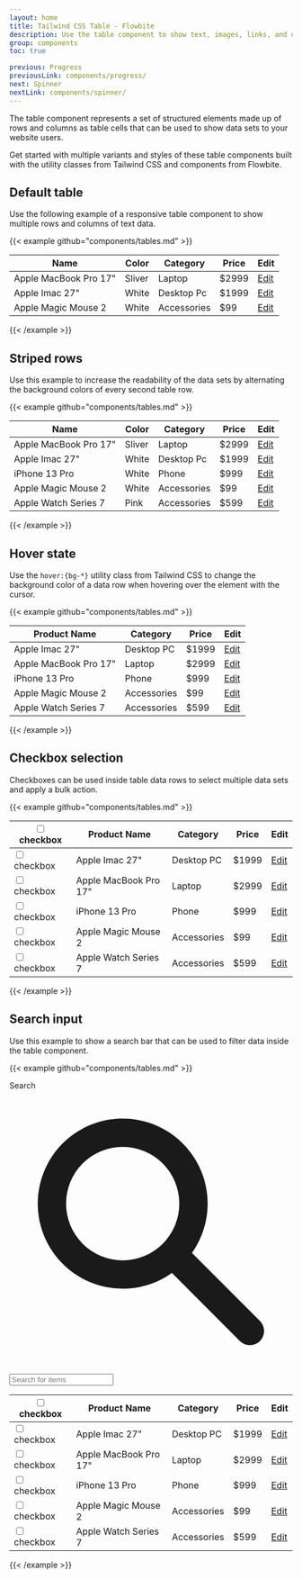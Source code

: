 ```yaml
---
layout: home
title: Tailwind CSS Table - Flowbite
description: Use the table component to show text, images, links, and other elements inside a structured set of data made up of rows and columns of table cells
group: components
toc: true

previous: Progress
previousLink: components/progress/
next: Spinner
nextLink: components/spinner/
---
```


The table component represents a set of structured elements made up of rows and columns as table cells that can be used to show data sets to your website users.

Get started with multiple variants and styles of these table components built with the utility classes from Tailwind CSS and components from Flowbite.

## Default table

Use the following example of a responsive table component to show multiple rows and columns of text data.

{{< example github="components/tables.md" >}}
<div class="flex flex-col">
    <div class="overflow-x-auto sm:-mx-6 lg:-mx-8">
        <div class="inline-block py-2 min-w-full sm:px-6 lg:px-8">
            <div class="overflow-hidden shadow-md sm:rounded-lg">
                <table class="min-w-full">
                    <thead class="bg-gray-50 dark:bg-gray-700">
                        <tr>
                            <th scope="col" class="py-3 px-6 text-xs font-medium tracking-wider text-left text-gray-700 uppercase dark:text-gray-400">
                                Name
                            </th>
                            <th scope="col" class="py-3 px-6 text-xs font-medium tracking-wider text-left text-gray-700 uppercase dark:text-gray-400">
                                Color
                            </th>
                            <th scope="col" class="py-3 px-6 text-xs font-medium tracking-wider text-left text-gray-700 uppercase dark:text-gray-400">
                                Category
                            </th>
                            <th scope="col" class="py-3 px-6 text-xs font-medium tracking-wider text-left text-gray-700 uppercase dark:text-gray-400">
                                Price
                            </th>
                            <th scope="col" class="relative py-3 px-6">
                                <span class="sr-only">Edit</span>
                            </th>
                        </tr>
                    </thead>
                    <tbody>
                        <!-- Product 1 -->
                        <tr class="bg-white border-b dark:bg-gray-800 dark:border-gray-700">
                            <td class="py-4 px-6 text-sm font-medium text-gray-900 whitespace-nowrap dark:text-white">
                                Apple MacBook Pro 17"
                            </td>
                            <td class="py-4 px-6 text-sm text-gray-500 whitespace-nowrap dark:text-gray-400">
                                Sliver
                            </td>
                            <td class="py-4 px-6 text-sm text-gray-500 whitespace-nowrap dark:text-gray-400">
                                Laptop
                            </td>
                            <td class="py-4 px-6 text-sm text-gray-500 whitespace-nowrap dark:text-gray-400">
                                $2999
                            </td>
                            <td class="py-4 px-6 text-sm font-medium text-right whitespace-nowrap">
                                <a href="#" class="text-blue-600 dark:text-blue-500 hover:underline">Edit</a>
                            </td>
                        </tr>
                        <!-- Product 2 -->
                        <tr class="bg-white border-b dark:bg-gray-800 dark:border-gray-700">
                            <td class="py-4 px-6 text-sm font-medium text-gray-900 whitespace-nowrap dark:text-white">
                                Apple Imac 27"
                            </td>
                            <td class="py-4 px-6 text-sm text-gray-500 whitespace-nowrap dark:text-gray-400">
                                White
                            </td>
                            <td class="py-4 px-6 text-sm text-gray-500 whitespace-nowrap dark:text-gray-400">
                                Desktop Pc
                            </td>
                            <td class="py-4 px-6 text-sm text-gray-500 whitespace-nowrap dark:text-gray-400">
                                $1999
                            </td>
                            <td class="py-4 px-6 text-sm font-medium text-right whitespace-nowrap">
                                <a href="#" class="text-blue-600 dark:text-blue-500 hover:underline">Edit</a>
                            </td>
                        </tr>
                        <!-- Product 2 -->
                        <tr class="bg-white dark:bg-gray-800">
                            <td class="py-4 px-6 text-sm font-medium text-gray-900 whitespace-nowrap dark:text-white">
                                Apple Magic Mouse 2
                            </td>
                            <td class="py-4 px-6 text-sm text-gray-500 whitespace-nowrap dark:text-gray-400">
                                White
                            </td>
                            <td class="py-4 px-6 text-sm text-gray-500 whitespace-nowrap dark:text-gray-400">
                                Accessories
                            </td>
                            <td class="py-4 px-6 text-sm text-gray-500 whitespace-nowrap dark:text-gray-400">
                                $99
                            </td>
                            <td class="py-4 px-6 text-sm font-medium text-right whitespace-nowrap">
                                <a href="#" class="text-blue-600 dark:text-blue-500 hover:underline">Edit</a>
                            </td>
                        </tr>
                    </tbody>
                </table>
            </div>
        </div>
    </div>
</div>
{{< /example >}}

## Striped rows

Use this example to increase the readability of the data sets by alternating the background colors of every second table row.

{{< example github="components/tables.md" >}}
<div class="flex flex-col">
    <div class="overflow-x-auto sm:-mx-6 lg:-mx-8">
        <div class="inline-block py-2 min-w-full sm:px-6 lg:px-8">
            <div class="overflow-hidden shadow-md sm:rounded-lg">
                <table class="min-w-full">
                    <thead class="bg-gray-100 dark:bg-gray-700">
                        <tr>
                            <th scope="col" class="py-3 px-6 text-xs font-medium tracking-wider text-left text-gray-700 uppercase dark:text-gray-400">
                                Name
                            </th>
                            <th scope="col" class="py-3 px-6 text-xs font-medium tracking-wider text-left text-gray-700 uppercase dark:text-gray-400">
                                Color
                            </th>
                            <th scope="col" class="py-3 px-6 text-xs font-medium tracking-wider text-left text-gray-700 uppercase dark:text-gray-400">
                                Category
                            </th>
                            <th scope="col" class="py-3 px-6 text-xs font-medium tracking-wider text-left text-gray-700 uppercase dark:text-gray-400">
                                Price
                            </th>
                            <th scope="col" class="relative py-3 px-6">
                                <span class="sr-only">Edit</span>
                            </th>
                        </tr>
                    </thead>
                    <tbody>
                        <!-- Product 1 -->
                        <tr class="border-b odd:bg-white even:bg-gray-50 odd:dark:bg-gray-800 even:dark:bg-gray-700 dark:border-gray-600">
                            <td class="py-4 px-6 text-sm font-medium text-gray-900 whitespace-nowrap dark:text-white">
                                Apple MacBook Pro 17"
                            </td>
                            <td class="py-4 px-6 text-sm text-gray-500 whitespace-nowrap dark:text-gray-400">
                                Sliver
                            </td>
                            <td class="py-4 px-6 text-sm text-gray-500 whitespace-nowrap dark:text-gray-400">
                                Laptop
                            </td>
                            <td class="py-4 px-6 text-sm text-gray-500 whitespace-nowrap dark:text-gray-400">
                                $2999
                            </td>
                            <td class="py-4 px-6 text-sm font-medium text-right whitespace-nowrap">
                                <a href="#" class="text-blue-600 dark:text-blue-500 hover:underline">Edit</a>
                            </td>
                        </tr>
                        <!-- Product 2 -->
                        <tr class="border-b odd:bg-white even:bg-gray-50 odd:dark:bg-gray-800 even:dark:bg-gray-700 dark:border-gray-600">
                            <td class="py-4 px-6 text-sm font-medium text-gray-900 whitespace-nowrap dark:text-white">
                                Apple Imac 27"
                            </td>
                            <td class="py-4 px-6 text-sm text-gray-500 whitespace-nowrap dark:text-gray-400">
                                White
                            </td>
                            <td class="py-4 px-6 text-sm text-gray-500 whitespace-nowrap dark:text-gray-400">
                                Desktop Pc
                            </td>
                            <td class="py-4 px-6 text-sm text-gray-500 whitespace-nowrap dark:text-gray-400">
                                $1999
                            </td>
                            <td class="py-4 px-6 text-sm font-medium text-right whitespace-nowrap">
                                <a href="#" class="text-blue-600 dark:text-blue-500 hover:underline">Edit</a>
                            </td>
                        </tr>
                        <!-- Product 3 -->
                        <tr class="border-b odd:bg-white even:bg-gray-50 odd:dark:bg-gray-800 even:dark:bg-gray-700 dark:border-gray-600">
                            <td class="py-4 px-6 text-sm font-medium text-gray-900 whitespace-nowrap dark:text-white">
                                iPhone 13 Pro 
                            </td>
                            <td class="py-4 px-6 text-sm text-gray-500 whitespace-nowrap dark:text-gray-400">
                                White
                            </td>
                            <td class="py-4 px-6 text-sm text-gray-500 whitespace-nowrap dark:text-gray-400">
                                Phone
                            </td>
                            <td class="py-4 px-6 text-sm text-gray-500 whitespace-nowrap dark:text-gray-400">
                                $999
                            </td>
                            <td class="py-4 px-6 text-sm font-medium text-right whitespace-nowrap">
                                <a href="#" class="text-blue-600 dark:text-blue-500 hover:underline">Edit</a>
                            </td>
                        </tr>
                        <!-- Product 4 -->
                        <tr class="border-b odd:bg-white even:bg-gray-50 odd:dark:bg-gray-800 even:dark:bg-gray-700 dark:border-gray-600">
                            <td class="py-4 px-6 text-sm font-medium text-gray-900 whitespace-nowrap dark:text-white">
                                Apple Magic Mouse 2
                            </td>
                            <td class="py-4 px-6 text-sm text-gray-500 whitespace-nowrap dark:text-gray-400">
                                White
                            </td>
                            <td class="py-4 px-6 text-sm text-gray-500 whitespace-nowrap dark:text-gray-400">
                                Accessories
                            </td>
                            <td class="py-4 px-6 text-sm text-gray-500 whitespace-nowrap dark:text-gray-400">
                                $99
                            </td>
                            <td class="py-4 px-6 text-sm font-medium text-right whitespace-nowrap">
                                <a href="#" class="text-blue-600 dark:text-blue-500 hover:underline">Edit</a>
                            </td>
                        </tr>
                        <!-- Product 5 -->
                        <tr class="border-b odd:bg-white even:bg-gray-50 odd:dark:bg-gray-800 even:dark:bg-gray-700 dark:border-gray-600">
                            <td class="py-4 px-6 text-sm font-medium text-gray-900 whitespace-nowrap dark:text-white">
                                Apple Watch Series 7
                            </td>
                            <td class="py-4 px-6 text-sm text-gray-500 whitespace-nowrap dark:text-gray-400">
                                Pink
                            </td>
                            <td class="py-4 px-6 text-sm text-gray-500 whitespace-nowrap dark:text-gray-400">
                                Accessories
                            </td>
                            <td class="py-4 px-6 text-sm text-gray-500 whitespace-nowrap dark:text-gray-400">
                                $599
                            </td>
                            <td class="py-4 px-6 text-sm font-medium text-right whitespace-nowrap">
                                <a href="#" class="text-blue-600 dark:text-blue-500 hover:underline">Edit</a>
                            </td>
                        </tr>
                    </tbody>
                </table>
            </div>
        </div>
    </div>
</div>
{{< /example >}}

## Hover state

Use the `hover:{bg-*}` utility class from Tailwind CSS to change the background color of a data row when hovering over the element with the cursor.

{{< example github="components/tables.md" >}}
<div class="flex flex-col">
    <div class="overflow-x-auto shadow-md sm:rounded-lg">
        <div class="inline-block min-w-full align-middle">
            <div class="overflow-hidden ">
                <table class="min-w-full divide-y divide-gray-200 table-fixed dark:divide-gray-700">
                    <thead class="bg-gray-100 dark:bg-gray-700">
                        <tr>
                            <th scope="col" class="py-3 px-6 text-xs font-medium tracking-wider text-left text-gray-700 uppercase dark:text-gray-400">
                                Product Name
                            </th>
                            <th scope="col" class="py-3 px-6 text-xs font-medium tracking-wider text-left text-gray-700 uppercase dark:text-gray-400">
                                Category
                            </th>
                            <th scope="col" class="py-3 px-6 text-xs font-medium tracking-wider text-left text-gray-700 uppercase dark:text-gray-400">
                                Price
                            </th>
                            <th scope="col" class="p-4">
                                <span class="sr-only">Edit</span>
                            </th>
                        </tr>
                    </thead>
                    <tbody class="bg-white divide-y divide-gray-200 dark:bg-gray-800 dark:divide-gray-700">
                        <tr class="hover:bg-gray-100 dark:hover:bg-gray-700">
                            <td class="py-4 px-6 text-sm font-medium text-gray-900 whitespace-nowrap dark:text-white">Apple Imac 27"</td>
                            <td class="py-4 px-6 text-sm font-medium text-gray-500 whitespace-nowrap dark:text-white">Desktop PC</td>
                            <td class="py-4 px-6 text-sm font-medium text-gray-900 whitespace-nowrap dark:text-white">$1999</td>
                            <td class="py-4 px-6 text-sm font-medium text-right whitespace-nowrap">
                                <a href="#" class="text-blue-600 dark:text-blue-500 hover:underline">Edit</a>
                            </td>
                        </tr>
                        <tr class="hover:bg-gray-100 dark:hover:bg-gray-700">
                            <td class="py-4 px-6 text-sm font-medium text-gray-900 whitespace-nowrap dark:text-white">Apple MacBook Pro 17"</td>
                            <td class="py-4 px-6 text-sm font-medium text-gray-500 whitespace-nowrap dark:text-white">Laptop</td>
                            <td class="py-4 px-6 text-sm font-medium text-gray-900 whitespace-nowrap dark:text-white">$2999</td>
                            <td class="py-4 px-6 text-sm font-medium text-right whitespace-nowrap">
                                <a href="#" class="text-blue-600 dark:text-blue-500 hover:underline">Edit</a>
                            </td>
                        </tr>
                        <tr class="hover:bg-gray-100 dark:hover:bg-gray-700">
                            <td class="py-4 px-6 text-sm font-medium text-gray-900 whitespace-nowrap dark:text-white">iPhone 13 Pro</td>
                            <td class="py-4 px-6 text-sm font-medium text-gray-500 whitespace-nowrap dark:text-white">Phone</td>
                            <td class="py-4 px-6 text-sm font-medium text-gray-900 whitespace-nowrap dark:text-white">$999</td>
                            <td class="py-4 px-6 text-sm font-medium text-right whitespace-nowrap">
                                <a href="#" class="text-blue-600 dark:text-blue-500 hover:underline">Edit</a>
                            </td>
                        </tr>
                        <tr class="hover:bg-gray-100 dark:hover:bg-gray-700">
                            <td class="py-4 px-6 text-sm font-medium text-gray-900 whitespace-nowrap dark:text-white">Apple Magic Mouse 2</td>
                            <td class="py-4 px-6 text-sm font-medium text-gray-500 whitespace-nowrap dark:text-white">Accessories</td>
                            <td class="py-4 px-6 text-sm font-medium text-gray-900 whitespace-nowrap dark:text-white">$99</td>
                            <td class="py-4 px-6 text-sm font-medium text-right whitespace-nowrap">
                                <a href="#" class="text-blue-600 dark:text-blue-500 hover:underline">Edit</a>
                            </td>
                        </tr>
                        <tr class="hover:bg-gray-100 dark:hover:bg-gray-700">
                            <td class="py-4 px-6 text-sm font-medium text-gray-900 whitespace-nowrap dark:text-white">Apple Watch Series 7</td>
                            <td class="py-4 px-6 text-sm font-medium text-gray-500 whitespace-nowrap dark:text-white">Accessories</td>
                            <td class="py-4 px-6 text-sm font-medium text-gray-900 whitespace-nowrap dark:text-white">$599</td>
                            <td class="py-4 px-6 text-sm font-medium text-right whitespace-nowrap">
                                <a href="#" class="text-blue-600 dark:text-blue-500 hover:underline">Edit</a>
                            </td>
                        </tr>
                    </tbody>
                </table>
            </div>
        </div>
    </div>
</div>
{{< /example >}}

## Checkbox selection

Checkboxes can be used inside table data rows to select multiple data sets and apply a bulk action.

{{< example github="components/tables.md" >}}
<div class="flex flex-col">
    <div class="overflow-x-auto shadow-md sm:rounded-lg">
        <div class="inline-block min-w-full align-middle">
            <div class="overflow-hidden ">
                <table class="min-w-full divide-y divide-gray-200 table-fixed dark:divide-gray-700">
                    <thead class="bg-gray-100 dark:bg-gray-700">
                        <tr>
                            <th scope="col" class="p-4">
                                <div class="flex items-center">
                                    <input id="checkbox-all" type="checkbox" class="w-4 h-4 text-blue-600 bg-gray-100 rounded border-gray-300 focus:ring-blue-500 dark:focus:ring-blue-600 dark:ring-offset-gray-800 focus:ring-2 dark:bg-gray-700 dark:border-gray-600">
                                    <label for="checkbox-all" class="sr-only">checkbox</label>
                                </div>
                            </th>
                            <th scope="col" class="py-3 px-6 text-xs font-medium tracking-wider text-left text-gray-700 uppercase dark:text-gray-400">
                                Product Name
                            </th>
                            <th scope="col" class="py-3 px-6 text-xs font-medium tracking-wider text-left text-gray-700 uppercase dark:text-gray-400">
                                Category
                            </th>
                            <th scope="col" class="py-3 px-6 text-xs font-medium tracking-wider text-left text-gray-700 uppercase dark:text-gray-400">
                                Price
                            </th>
                            <th scope="col" class="p-4">
                                <span class="sr-only">Edit</span>
                            </th>
                        </tr>
                    </thead>
                    <tbody class="bg-white divide-y divide-gray-200 dark:bg-gray-800 dark:divide-gray-700">
                        <tr class="hover:bg-gray-100 dark:hover:bg-gray-700">
                            <td class="p-4 w-4">
                                <div class="flex items-center">
                                    <input id="checkbox-table-1" type="checkbox" class="w-4 h-4 text-blue-600 bg-gray-100 rounded border-gray-300 focus:ring-blue-500 dark:focus:ring-blue-600 dark:ring-offset-gray-800 focus:ring-2 dark:bg-gray-700 dark:border-gray-600">
                                    <label for="checkbox-table-1" class="sr-only">checkbox</label>
                                </div>
                            </td>
                            <td class="py-4 px-6 text-sm font-medium text-gray-900 whitespace-nowrap dark:text-white">Apple Imac 27"</td>
                            <td class="py-4 px-6 text-sm font-medium text-gray-500 whitespace-nowrap dark:text-white">Desktop PC</td>
                            <td class="py-4 px-6 text-sm font-medium text-gray-900 whitespace-nowrap dark:text-white">$1999</td>
                            <td class="py-4 px-6 text-sm font-medium text-right whitespace-nowrap">
                                <a href="#" class="text-blue-600 dark:text-blue-500 hover:underline">Edit</a>
                            </td>
                        </tr>
                        <tr class="hover:bg-gray-100 dark:hover:bg-gray-700">
                            <td class="p-4 w-4">
                                <div class="flex items-center">
                                    <input id="checkbox-table-2" type="checkbox" class="w-4 h-4 text-blue-600 bg-gray-100 rounded border-gray-300 focus:ring-blue-500 dark:focus:ring-blue-600 dark:ring-offset-gray-800 focus:ring-2 dark:bg-gray-700 dark:border-gray-600">
                                    <label for="checkbox-table-2" class="sr-only">checkbox</label>
                                </div>
                            </td>
                            <td class="py-4 px-6 text-sm font-medium text-gray-900 whitespace-nowrap dark:text-white">Apple MacBook Pro 17"</td>
                            <td class="py-4 px-6 text-sm font-medium text-gray-500 whitespace-nowrap dark:text-white">Laptop</td>
                            <td class="py-4 px-6 text-sm font-medium text-gray-900 whitespace-nowrap dark:text-white">$2999</td>
                            <td class="py-4 px-6 text-sm font-medium text-right whitespace-nowrap">
                                <a href="#" class="text-blue-600 dark:text-blue-500 hover:underline">Edit</a>
                            </td>
                        </tr>
                        <tr class="hover:bg-gray-100 dark:hover:bg-gray-700">
                            <td class="p-4 w-4">
                                <div class="flex items-center">
                                    <input id="checkbox-table-3" type="checkbox" class="w-4 h-4 text-blue-600 bg-gray-100 rounded border-gray-300 focus:ring-blue-500 dark:focus:ring-blue-600 dark:ring-offset-gray-800 focus:ring-2 dark:bg-gray-700 dark:border-gray-600">
                                    <label for="checkbox-table-3" class="sr-only">checkbox</label>
                                </div>
                            </td>
                            <td class="py-4 px-6 text-sm font-medium text-gray-900 whitespace-nowrap dark:text-white">iPhone 13 Pro</td>
                            <td class="py-4 px-6 text-sm font-medium text-gray-500 whitespace-nowrap dark:text-white">Phone</td>
                            <td class="py-4 px-6 text-sm font-medium text-gray-900 whitespace-nowrap dark:text-white">$999</td>
                            <td class="py-4 px-6 text-sm font-medium text-right whitespace-nowrap">
                                <a href="#" class="text-blue-600 dark:text-blue-500 hover:underline">Edit</a>
                            </td>
                        </tr>
                        <tr class="hover:bg-gray-100 dark:hover:bg-gray-700">
                            <td class="p-4 w-4">
                                <div class="flex items-center">
                                    <input id="checkbox-table-4" type="checkbox" class="w-4 h-4 text-blue-600 bg-gray-100 rounded border-gray-300 focus:ring-blue-500 dark:focus:ring-blue-600 dark:ring-offset-gray-800 focus:ring-2 dark:bg-gray-700 dark:border-gray-600">
                                    <label for="checkbox-table-4" class="sr-only">checkbox</label>
                                </div>
                            </td>
                            <td class="py-4 px-6 text-sm font-medium text-gray-900 whitespace-nowrap dark:text-white">Apple Magic Mouse 2</td>
                            <td class="py-4 px-6 text-sm font-medium text-gray-500 whitespace-nowrap dark:text-white">Accessories</td>
                            <td class="py-4 px-6 text-sm font-medium text-gray-900 whitespace-nowrap dark:text-white">$99</td>
                            <td class="py-4 px-6 text-sm font-medium text-right whitespace-nowrap">
                                <a href="#" class="text-blue-600 dark:text-blue-500 hover:underline">Edit</a>
                            </td>
                        </tr>
                        <tr class="hover:bg-gray-100 dark:hover:bg-gray-700">
                            <td class="p-4 w-4">
                                <div class="flex items-center">
                                    <input id="checkbox-table-5" type="checkbox" class="w-4 h-4 text-blue-600 bg-gray-100 rounded border-gray-300 focus:ring-blue-500 dark:focus:ring-blue-600 dark:ring-offset-gray-800 focus:ring-2 dark:bg-gray-700 dark:border-gray-600">
                                    <label for="checkbox-table-5" class="sr-only">checkbox</label>
                                </div>
                            </td>
                            <td class="py-4 px-6 text-sm font-medium text-gray-900 whitespace-nowrap dark:text-white">Apple Watch Series 7</td>
                            <td class="py-4 px-6 text-sm font-medium text-gray-500 whitespace-nowrap dark:text-white">Accessories</td>
                            <td class="py-4 px-6 text-sm font-medium text-gray-900 whitespace-nowrap dark:text-white">$599</td>
                            <td class="py-4 px-6 text-sm font-medium text-right whitespace-nowrap">
                                <a href="#" class="text-blue-600 dark:text-blue-500 hover:underline">Edit</a>
                            </td>
                        </tr>
                    </tbody>
                </table>
            </div>
        </div>
    </div>
</div>
{{< /example >}}


## Search input

Use this example to show a search bar that can be used to filter data inside the table component.

{{< example github="components/tables.md" >}}
<div class="flex flex-col">
    <div class="overflow-x-auto shadow-md sm:rounded-lg">
        <div class="inline-block min-w-full align-middle dark:bg-gray-800">
            <div class="p-4">
                <label for="table-search" class="sr-only">Search</label>
                <div class="relative mt-1">
                    <div class="flex absolute inset-y-0 left-0 items-center pl-3 pointer-events-none">
                        <svg class="w-5 h-5 text-gray-500 dark:text-gray-400" fill="currentColor" viewBox="0 0 20 20" xmlns="http://www.w3.org/2000/svg"><path fill-rule="evenodd" d="M8 4a4 4 0 100 8 4 4 0 000-8zM2 8a6 6 0 1110.89 3.476l4.817 4.817a1 1 0 01-1.414 1.414l-4.816-4.816A6 6 0 012 8z" clip-rule="evenodd"></path></svg>
                    </div>
                    <input type="text" id="table-search" class="bg-gray-50 border border-gray-300 text-gray-900 text-sm rounded-lg focus:ring-blue-500 focus:border-blue-500 block w-80 pl-10 p-2.5  dark:bg-gray-700 dark:border-gray-600 dark:placeholder-gray-400 dark:text-white dark:focus:ring-blue-500 dark:focus:border-blue-500" placeholder="Search for items">
                </div>
            </div>
            <div class="overflow-hidden">
                <table class="min-w-full divide-y divide-gray-200 table-fixed dark:divide-gray-700">
                    <thead class="bg-gray-100 dark:bg-gray-700">
                        <tr>
                            <th scope="col" class="p-4">
                                <div class="flex items-center">
                                    <input id="checkbox-search-all" type="checkbox" class="w-4 h-4 text-blue-600 bg-gray-100 rounded border-gray-300 focus:ring-blue-500 dark:focus:ring-blue-600 dark:ring-offset-gray-800 focus:ring-2 dark:bg-gray-700 dark:border-gray-600">
                                    <label for="checkbox-search-all" class="sr-only">checkbox</label>
                                </div>
                            </th>
                            <th scope="col" class="py-3 px-6 text-xs font-medium tracking-wider text-left text-gray-700 uppercase dark:text-gray-400">
                                Product Name
                            </th>
                            <th scope="col" class="py-3 px-6 text-xs font-medium tracking-wider text-left text-gray-700 uppercase dark:text-gray-400">
                                Category
                            </th>
                            <th scope="col" class="py-3 px-6 text-xs font-medium tracking-wider text-left text-gray-700 uppercase dark:text-gray-400">
                                Price
                            </th>
                            <th scope="col" class="p-4">
                                <span class="sr-only">Edit</span>
                            </th>
                        </tr>
                    </thead>
                    <tbody class="bg-white divide-y divide-gray-200 dark:bg-gray-800 dark:divide-gray-700">
                        <tr class="hover:bg-gray-100 dark:hover:bg-gray-700">
                            <td class="p-4 w-4">
                                <div class="flex items-center">
                                    <input id="checkbox-search-1" type="checkbox" class="w-4 h-4 text-blue-600 bg-gray-100 rounded border-gray-300 focus:ring-blue-500 dark:focus:ring-blue-600 dark:ring-offset-gray-800 focus:ring-2 dark:bg-gray-700 dark:border-gray-600">
                                    <label for="checkbox-search-1" class="sr-only">checkbox</label>
                                </div>
                            </td>
                            <td class="py-4 px-6 text-sm font-medium text-gray-900 whitespace-nowrap dark:text-white">Apple Imac 27"</td>
                            <td class="py-4 px-6 text-sm font-medium text-gray-500 whitespace-nowrap dark:text-white">Desktop PC</td>
                            <td class="py-4 px-6 text-sm font-medium text-gray-900 whitespace-nowrap dark:text-white">$1999</td>
                            <td class="py-4 px-6 text-sm font-medium text-right whitespace-nowrap">
                                <a href="#" class="text-blue-600 dark:text-blue-500 hover:underline">Edit</a>
                            </td>
                        </tr>
                        <tr class="hover:bg-gray-100 dark:hover:bg-gray-700">
                            <td class="p-4 w-4">
                                <div class="flex items-center">
                                    <input id="checkbox-search-2" type="checkbox" class="w-4 h-4 text-blue-600 bg-gray-100 rounded border-gray-300 focus:ring-blue-500 dark:focus:ring-blue-600 dark:ring-offset-gray-800 focus:ring-2 dark:bg-gray-700 dark:border-gray-600">
                                    <label for="checkbox-search-2" class="sr-only">checkbox</label>
                                </div>
                            </td>
                            <td class="py-4 px-6 text-sm font-medium text-gray-900 whitespace-nowrap dark:text-white">Apple MacBook Pro 17"</td>
                            <td class="py-4 px-6 text-sm font-medium text-gray-500 whitespace-nowrap dark:text-white">Laptop</td>
                            <td class="py-4 px-6 text-sm font-medium text-gray-900 whitespace-nowrap dark:text-white">$2999</td>
                            <td class="py-4 px-6 text-sm font-medium text-right whitespace-nowrap">
                                <a href="#" class="text-blue-600 dark:text-blue-500 hover:underline">Edit</a>
                            </td>
                        </tr>
                        <tr class="hover:bg-gray-100 dark:hover:bg-gray-700">
                            <td class="p-4 w-4">
                                <div class="flex items-center">
                                    <input id="checkbox-search-3" type="checkbox" class="w-4 h-4 text-blue-600 bg-gray-100 rounded border-gray-300 focus:ring-blue-500 dark:focus:ring-blue-600 dark:ring-offset-gray-800 focus:ring-2 dark:bg-gray-700 dark:border-gray-600">
                                    <label for="checkbox-search-3" class="sr-only">checkbox</label>
                                </div>
                            </td>
                            <td class="py-4 px-6 text-sm font-medium text-gray-900 whitespace-nowrap dark:text-white">iPhone 13 Pro</td>
                            <td class="py-4 px-6 text-sm font-medium text-gray-500 whitespace-nowrap dark:text-white">Phone</td>
                            <td class="py-4 px-6 text-sm font-medium text-gray-900 whitespace-nowrap dark:text-white">$999</td>
                            <td class="py-4 px-6 text-sm font-medium text-right whitespace-nowrap">
                                <a href="#" class="text-blue-600 dark:text-blue-500 hover:underline">Edit</a>
                            </td>
                        </tr>
                        <tr class="hover:bg-gray-100 dark:hover:bg-gray-700">
                            <td class="p-4 w-4">
                                <div class="flex items-center">
                                    <input id="checkbox-search-4" type="checkbox" class="w-4 h-4 text-blue-600 bg-gray-100 rounded border-gray-300 focus:ring-blue-500 dark:focus:ring-blue-600 dark:ring-offset-gray-800 focus:ring-2 dark:bg-gray-700 dark:border-gray-600">
                                    <label for="checkbox-search-4" class="sr-only">checkbox</label>
                                </div>
                            </td>
                            <td class="py-4 px-6 text-sm font-medium text-gray-900 whitespace-nowrap dark:text-white">Apple Magic Mouse 2</td>
                            <td class="py-4 px-6 text-sm font-medium text-gray-500 whitespace-nowrap dark:text-white">Accessories</td>
                            <td class="py-4 px-6 text-sm font-medium text-gray-900 whitespace-nowrap dark:text-white">$99</td>
                            <td class="py-4 px-6 text-sm font-medium text-right whitespace-nowrap">
                                <a href="#" class="text-blue-600 dark:text-blue-500 hover:underline">Edit</a>
                            </td>
                        </tr>
                        <tr class="hover:bg-gray-100 dark:hover:bg-gray-700">
                            <td class="p-4 w-4">
                                <div class="flex items-center">
                                    <input id="checkbox-search-5" type="checkbox" class="w-4 h-4 text-blue-600 bg-gray-100 rounded border-gray-300 focus:ring-blue-500 dark:focus:ring-blue-600 dark:ring-offset-gray-800 focus:ring-2 dark:bg-gray-700 dark:border-gray-600">
                                    <label for="checkbox-search-5" class="sr-only">checkbox</label>
                                </div>
                            </td>
                            <td class="py-4 px-6 text-sm font-medium text-gray-900 whitespace-nowrap dark:text-white">Apple Watch Series 7</td>
                            <td class="py-4 px-6 text-sm font-medium text-gray-500 whitespace-nowrap dark:text-white">Accessories</td>
                            <td class="py-4 px-6 text-sm font-medium text-gray-900 whitespace-nowrap dark:text-white">$599</td>
                            <td class="py-4 px-6 text-sm font-medium text-right whitespace-nowrap">
                                <a href="#" class="text-blue-600 dark:text-blue-500 hover:underline">Edit</a>
                            </td>
                        </tr>
                    </tbody>
                </table>
            </div>
        </div>
    </div>
</div>
{{< /example >}}
